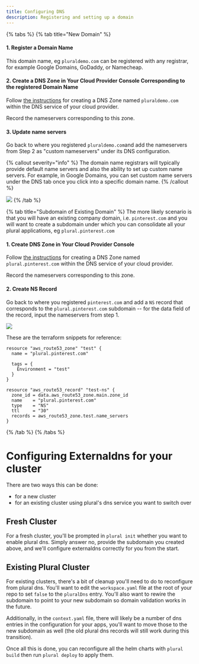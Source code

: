```yaml
---
title: Configuring DNS
description: Registering and setting up a domain
---
```


{% tabs %}
{% tab title="New Domain" %}

#### 1. Register a Domain Name

This domain name, eg `pluraldemo.com` can be registered with any registrar, for example Google Domains, GoDaddy, or Namecheap.

#### 2. Create a DNS Zone in Your Cloud Provider Console Corresponding to the registered Domain Name

Follow [the instructions](/operations/dns-setup/creating-dns-zone-in-your-cloud-provider-console) for creating a DNS Zone named `pluraldemo.com` within the DNS service of your cloud provider.

Record the nameservers corresponding to this zone.

#### 3. Update name servers

Go back to where you registered `pluraldemo.com`and add the nameservers from Step 2 as "custom nameservers" under its DNS configuration.

{% callout severity="info" %}
The domain name registrars will typically provide default name servers and also the ability to set up custom name servers. For example, in Google Domains, you can set custom name servers under the DNS tab once you click into a specific domain name.
{% /callout %}

![](</assets/Screen Shot 2021-08-18 at 1.00.00 PM.png>)
{% /tab %}

{% tab title="Subdomain of Existing Domain" %}
The more likely scenario is that you will have an existing company domain, i.e. `pinterest.com` and you will want to create a subdomain under which you can consolidate all your plural applications, eg `plural.pinterest.com`

#### 1. Create DNS Zone in Your Cloud Provider Console

Follow [the instructions](/operations/dns-setup/creating-dns-zone-in-your-cloud-provider-console) for creating a DNS Zone named `plural.pinterest.com` within the DNS service of your cloud provider.

Record the nameservers corresponding to this zone.

#### 2. Create NS Record

Go back to where you registered `pinterest.com` and add a `NS` record that corresponds to the `plural.pinterest.com` subdomain -- for the data field of the record, input the nameservers from step 1.

![](</assets/Screen Shot 2021-08-30 at 3.36.34 PM.png>)

These are the terraform snippets for reference:

```
resource "aws_route53_zone" "test" {
  name = "plural.pinterest.com"

  tags = {
    Environment = "test"
  }
}

resource "aws_route53_record" "test-ns" {
  zone_id = data.aws_route53_zone.main.zone_id
  name    = "plural.pinterest.com"
  type    = "NS"
  ttl     = "30"
  records = aws_route53_zone.test.name_servers
}
```

{% /tab %}
{% /tabs %}

# Configuring Externaldns for your cluster

There are two ways this can be done:

- for a new cluster
- for an existing cluster using plural's dns service you want to switch over

## Fresh Cluster

For a fresh cluster, you'll be prompted in `plural init` whether you want to enable plural dns. Simply answer no, provide the subdomain you created above, and we'll configure externaldns correctly for you from the start.

## Existing Plural Cluster

For existing clusters, there's a bit of cleanup you'll need to do to reconfigure from plural dns. You'll want to edit the `workspace.yaml` file at the root of your repo to set `false` to the `pluralDns` entry. You'll also want to rewire the subdomain to point to your new subdomain so domain validation works in the future.

Additionally, in the `context.yaml` file, there will likely be a number of dns entries in the configuration for your apps, you'll want to move those to the new subdomain as well (the old plural dns records will still work during this transition).

Once all this is done, you can reconfigure all the helm charts with `plural build` then run `plural deploy` to apply them.

